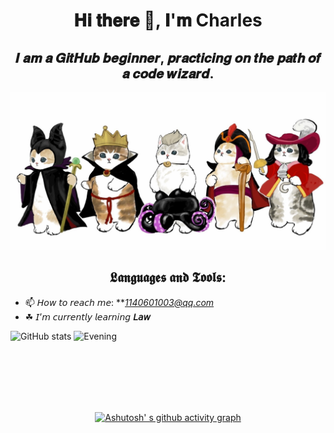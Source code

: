 <h1 align="center"> 𝐇𝐢 𝐭𝐡𝐞𝐫𝐞 👋, 𝐈'𝐦 Charles </h1>

<h2 align="center"> 𝑰 𝒂𝒎 𝒂 𝑮𝒊𝒕𝑯𝒖𝒃 𝒃𝒆𝒈𝒊𝒏𝒏𝒆𝒓, 𝒑𝒓𝒂𝒄𝒕𝒊𝒄𝒊𝒏𝒈 𝒐𝒏 𝒕𝒉𝒆 𝒑𝒂𝒕𝒉 𝒐𝒇 𝒂 𝒄𝒐𝒅𝒆 𝒘𝒊𝒛𝒂𝒓𝒅.</h2>

<p><img alt="Magic Code Wizards" src="https://github.com/Oreomeow/Oreomeow/blob/main/magic.jpg"/></p>

<h2 align="center"> 𝕷𝖆𝖓𝖌𝖚𝖆𝖌𝖊𝖘 𝖆𝖓𝖉 𝕿𝖔𝖔𝖑𝖘: </h2>


* 📫 𝘏𝘰𝘸 𝘵𝘰 𝘳𝘦𝘢𝘤𝘩 𝘮𝘦: ***1140601003@qq.com* 
* ☘ 𝘐’𝘮 𝘤𝘶𝘳𝘳𝘦𝘯𝘵𝘭𝘺 𝘭𝘦𝘢𝘳𝘯𝘪𝘯𝘨 **𝘓𝘢𝘸**

<p><img alt="GitHub stats" src="https://github-readme-stats.vercel.app/api?username=Oreomeow&amp;langs_count=6&amp;theme=vue&amp;show_icons=true"/> <img alt="Evening" src="https://github.com/Oreomeow/Oreomeow/blob/main/evening.png" width="270"/></p>

<br><br><br><br><br>
<p align="center"><a href="https://github.com/ashutosh00710/github-readme-activity-graph"><img alt="Ashutosh&#39; s github activity graph" src="https://activity-graph.herokuapp.com/graph?username=Oreomeow&amp;bg_color=fcfcfe&amp;color=000000&amp;line=4bc0c8&amp;point=feac5e&amp;area=true&amp;hide_border=true"/></a></p>
